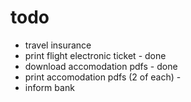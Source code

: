 # todo

- travel insurance
- print flight electronic ticket - done
- download accomodation pdfs - done
- print accomodation pdfs (2 of each) -
- inform bank 